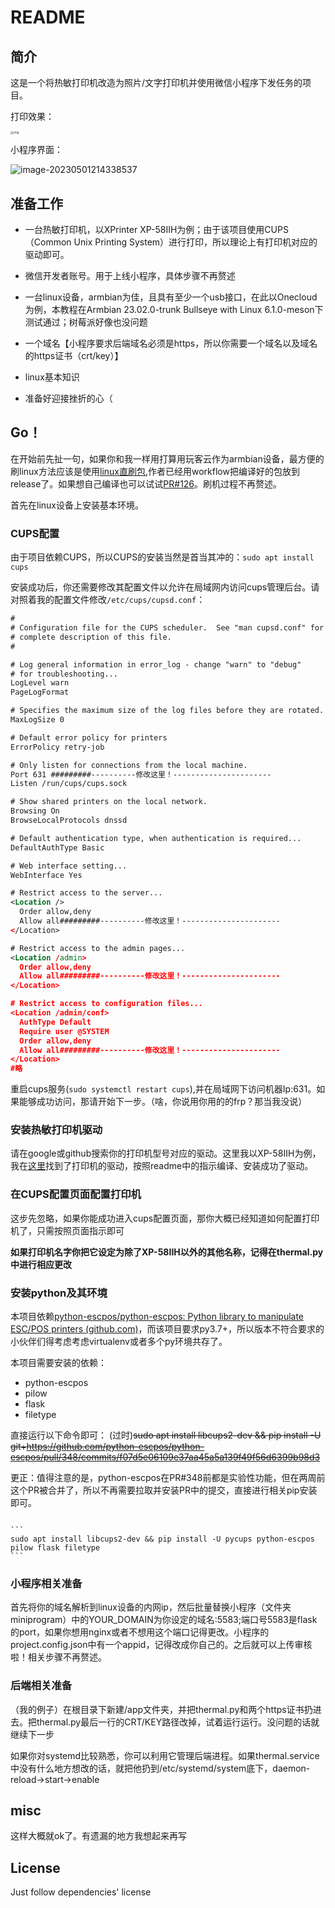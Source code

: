 # README

## 简介

这是一个将热敏打印机改造为照片/文字打印机并使用微信小程序下发任务的项目。

打印效果：

<img src="./assets/img11.jpg" alt="img" style="zoom:33%;" />



小程序界面：

![image-20230501214338537](./assets/image-20230501214338537.png)

## 准备工作

+ 一台热敏打印机，以XPrinter XP-58IIH为例；由于该项目使用CUPS（Common Unix Printing System）进行打印，所以理论上有打印机对应的驱动即可。

+ 微信开发者账号。用于上线小程序，具体步骤不再赘述
+ 一台linux设备，armbian为佳，且具有至少一个usb接口，在此以Onecloud为例，本教程在Armbian 23.02.0-trunk Bullseye with Linux 6.1.0-meson下测试通过；树莓派好像也没问题
+ 一个域名【小程序要求后端域名必须是https，所以你需要一个域名以及域名的https证书（crt/key）】
+ linux基本知识
+ 准备好迎接挫折的心（

## Go！

在开始前先扯一句，如果你和我一样用打算用玩客云作为armbian设备，最方便的刷linux方法应该是使用[linux直刷包](https://github.com/hzyitc/armbian-onecloud),作者已经用workflow把编译好的包放到release了。如果想自己编译也可以试试[PR#126](https://github.com/hzyitc/armbian-onecloud/pull/126)。刷机过程不再赘述。

首先在linux设备上安装基本环境。

### CUPS配置

由于项目依赖CUPS，所以CUPS的安装当然是首当其冲的：`sudo apt install cups`

安装成功后，你还需要修改其配置文件以允许在局域网内访问cups管理后台。请对照着我的配置文件修改`/etc/cups/cupsd.conf`：

```xml
#
# Configuration file for the CUPS scheduler.  See "man cupsd.conf" for a
# complete description of this file.
#

# Log general information in error_log - change "warn" to "debug"
# for troubleshooting...
LogLevel warn
PageLogFormat

# Specifies the maximum size of the log files before they are rotated.  The value "0" disables log rotation.
MaxLogSize 0

# Default error policy for printers
ErrorPolicy retry-job

# Only listen for connections from the local machine.
Port 631 #########----------修改这里！----------------------
Listen /run/cups/cups.sock

# Show shared printers on the local network.
Browsing On
BrowseLocalProtocols dnssd

# Default authentication type, when authentication is required...
DefaultAuthType Basic

# Web interface setting...
WebInterface Yes

# Restrict access to the server...
<Location />
  Order allow,deny
  Allow all#########----------修改这里！----------------------
</Location>

# Restrict access to the admin pages...
<Location /admin>
  Order allow,deny
  Allow all#########----------修改这里！----------------------
</Location>

# Restrict access to configuration files...
<Location /admin/conf>
  AuthType Default
  Require user @SYSTEM
  Order allow,deny
  Allow all#########----------修改这里！----------------------
</Location>
#略

```

重启cups服务(`sudo systemctl restart cups`),并在局域网下访问机器Ip:631。如果能够成功访问，那请开始下一步。（啥，你说用你用的的frp？那当我没说）

### 安装热敏打印机驱动

请在google或github搜索你的打印机型号对应的驱动。这里我以XP-58IIH为例，我在[这里](https://github.com/klirichek/zj-58)找到了打印机的驱动，按照readme中的指示编译、安装成功了驱动。

### 在CUPS配置页面配置打印机

这步先忽略，如果你能成功进入cups配置页面，那你大概已经知道如何配置打印机了，只需按照页面指示即可

**如果打印机名字你把它设定为除了XP-58IIH以外的其他名称，记得在thermal.py中进行相应更改**

### 安装python及其环境

本项目依赖[python-escpos/python-escpos: Python library to manipulate ESC/POS printers (github.com)](https://github.com/python-escpos/python-escpos)，而该项目要求py3.7+，所以版本不符合要求的小伙伴们得考虑考虑virtualenv或者多个py环境共存了。

本项目需要安装的依赖：

+ python-escpos
+ pilow
+ flask
+ filetype

直接运行以下命令即可：
(过时)~~sudo apt install libcups2-dev && pip install -U git+https://github.com/python-escpos/python-escpos/pull/348/commits/f07d5e06109e37aa45a5a139f49f56d6399b98d3~~

更正：值得注意的是，python-escpos在PR#348前都是实验性功能，但在两周前这个PR被合并了，所以不再需要拉取并安装PR中的提交，直接进行相关pip安装即可。

``````~~

```
sudo apt install libcups2-dev && pip install -U pycups python-escpos pilow flask filetype
```
``````

### 小程序相关准备

首先将你的域名解析到linux设备的内网ip，然后批量替换小程序（文件夹miniprogram）中的YOUR_DOMAIN为你设定的域名:5583;端口号5583是flask的port，如果你想用nginx或者不想用这个端口记得更改。小程序的project.config.json中有一个appid，记得改成你自己的。之后就可以上传审核啦！相关步骤不再赘述。

###  后端相关准备

（我的例子）在根目录下新建/app文件夹，并把thermal.py和两个https证书扔进去。把thermal.py最后一行的CRT/KEY路径改掉，试着运行运行。没问题的话就继续下一步

如果你对systemd比较熟悉，你可以利用它管理后端进程。如果thermal.service中没有什么地方想改的话，就把他扔到/etc/systemd/system底下，daemon-reload->start->enable

## misc

这样大概就ok了。有遗漏的地方我想起来再写

## License

Just follow dependencies' license